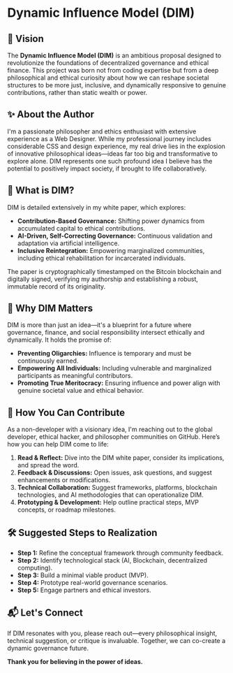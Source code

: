 # Dynamic Influence Model (DIM)

## 🚀 Vision

The **Dynamic Influence Model (DIM)** is an ambitious proposal designed to revolutionize the foundations of decentralized governance and ethical finance. This project was born not from coding expertise but from a deep philosophical and ethical curiosity about how we can reshape societal structures to be more just, inclusive, and dynamically responsive to genuine contributions, rather than static wealth or power.

## ✨ About the Author

I'm a passionate philosopher and ethics enthusiast with extensive experience as a Web Designer. While my professional journey includes considerable CSS and design experience, my real drive lies in the explosion of innovative philosophical ideas—ideas far too big and transformative to explore alone. DIM represents one such profound idea I believe has the potential to positively impact society, if brought to life collaboratively.

## 📜 What is DIM?

DIM is detailed extensively in my white paper, which explores:

- **Contribution-Based Governance:** Shifting power dynamics from accumulated capital to ethical contributions.
- **AI-Driven, Self-Correcting Governance:** Continuous validation and adaptation via artificial intelligence.
- **Inclusive Reintegration:** Empowering marginalized communities, including ethical rehabilitation for incarcerated individuals.

The paper is cryptographically timestamped on the Bitcoin blockchain and digitally signed, verifying my authorship and establishing a robust, immutable record of its originality.

## 🌟 Why DIM Matters

DIM is more than just an idea—it's a blueprint for a future where governance, finance, and social responsibility intersect ethically and dynamically. It holds the promise of:

- **Preventing Oligarchies:** Influence is temporary and must be continuously earned.
- **Empowering All Individuals:** Including vulnerable and marginalized participants as meaningful contributors.
- **Promoting True Meritocracy:** Ensuring influence and power align with genuine societal value and ethical behavior.

## 🚧 How You Can Contribute

As a non-developer with a visionary idea, I'm reaching out to the global developer, ethical hacker, and philosopher communities on GitHub. Here’s how you can help DIM come to life:

1. **Read & Reflect:** Dive into the DIM white paper, consider its implications, and spread the word.
2. **Feedback & Discussions:** Open issues, ask questions, and suggest enhancements or modifications.
3. **Technical Collaboration:** Suggest frameworks, platforms, blockchain technologies, and AI methodologies that can operationalize DIM.
4. **Prototyping & Development:** Help outline practical steps, MVP concepts, or roadmap milestones.

## 🛠️ Suggested Steps to Realization

- **Step 1:** Refine the conceptual framework through community feedback.
- **Step 2:** Identify technological stack (AI, Blockchain, decentralized computing).
- **Step 3:** Build a minimal viable product (MVP).
- **Step 4:** Prototype real-world governance scenarios.
- **Step 5:** Engage partners and ethical investors.

## 📬 Let's Connect

If DIM resonates with you, please reach out—every philosophical insight, technical suggestion, or critique is invaluable. Together, we can co-create a dynamic governance future.

**Thank you for believing in the power of ideas.**
